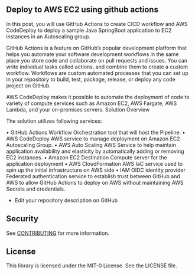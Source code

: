 ## Deploy to AWS EC2 using github actions

In this post, you will use GitHub Actions to create CICD workflow and AWS CodeDeploy to deploy a sample Java SpringBoot application to EC2 instances in an Autoscaling group.

GitHub Actions is a feature on GitHub’s popular development platform that helps you automate your software development workflows in the same place you store code and collaborate on pull requests and issues. You can write individual tasks called actions, and combine them to create a custom workflow. Workflows are custom automated processes that you can set up in your repository to build, test, package, release, or deploy any code project on GitHub.

AWS CodeDeploy makes it possible to automate the deployment of code to variety of compute services such as Amazon EC2, AWS Fargate, AWS Lambda, and your on-premises servers.
Solution Overview

The solution utilizes following services:

•	GitHub Actions
Workflow Orchestration tool that will host the Pipeline. 
•	AWS CodeDeploy
AWS service to manage deployment on Amazon EC2 Autoscaling Group.
•	AWS Auto Scaling
AWS Service to help maintain application availability and elasticity by automatically adding or removing EC2 instances. 
•	Amazon EC2
Destination Compute server for the application deployment 
•	AWS CloudFormation
AWS IaC service used to spin up the initial infrastructure on AWS side
•	IAM OIDC identity provider
Federated authentication service to establish trust between GitHub and AWS to allow GitHub Actions to deploy on AWS without maintaining AWS Secrets and credentials. 

* Edit your repository description on GitHub

## Security

See [CONTRIBUTING](CONTRIBUTING.md#security-issue-notifications) for more information.

## License

This library is licensed under the MIT-0 License. See the LICENSE file.

